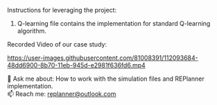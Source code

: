 Instructions for leveraging the project:<br />

1. Q-learning file contains the implementation for standard Q-learning algorithm. <br />

Recorded Video of our case study:<br />

https://user-images.githubusercontent.com/81008391/112093684-48dd6900-8b70-11eb-945d-e2981f636fd6.mp4


💬 Ask me about: How to work with the simulation files and REPlanner implementation. <br />
📫 Reach me: replanner@outlook.com

<!--
**REPlanner/replanner** is a ✨ _special_ ✨ repository because its `README.md` (this file) appears on your GitHub profile.

